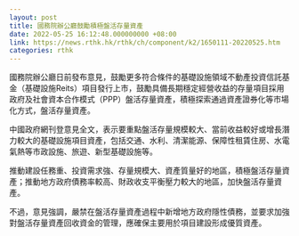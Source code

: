 ```yaml
---
layout: post
title: 國務院辦公廳鼓勵積極盤活存量資產
date: 2022-05-25 16:12:48.000000000 +08:00
link: https://news.rthk.hk/rthk/ch/component/k2/1650111-20220525.htm
categories: rthk
---
```


國務院辦公廳日前發布意見，鼓勵更多符合條件的基礎設施領域不動產投資信託基金（基礎設施Reits）項目發行上市，鼓勵具備長期穩定經營收益的存量項目採用政府及社會資本合作模式（PPP）盤活存量資產，積極探索通過資產證券化等市場化方式，盤活存量資產。

中國政府網刊登意見全文，表示要重點盤活存量規模較大、當前收益較好或增長潛力較大的基礎設施項目資產，包括交通、水利、清潔能源、保障性租賃住房、水電氣熱等市政設施、旅遊、新型基礎設施等。

推動建設任務重、投資需求強、存量規模大、資產質量好的地區，積極盤活存量資產；推動地方政府債務率較高、財政收支平衡壓力較大的地區，加快盤活存量資產。

不過，意見強調，嚴禁在盤活存量資產過程中新增地方政府隱性債務，並要求加強對盤活存量資產回收資金的管理，應確保主要用於項目建設形成優質資產。
